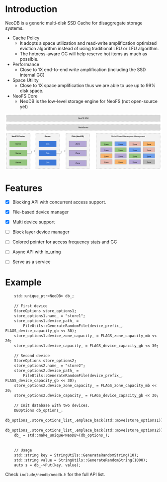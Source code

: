 # Introduction

NeoDB is a generic multi-disk SSD Cache for disaggregate storage systems.

- Cache Policy
  - It adopts a space utilization and read-write amplification optimized eviction algorithm instead of using traditional LRU or LFU algorithm.
  - The hotness-aware GC will help reserve hot items as much as possible.
- Performance
  - Close to 1X end-to-end write amplification (including the SSD internal GC)
- Space Utility
  - Close to 1X space amplification thus we are able to use up to 99% disk space.
- NeoFS Core
  - NeoDB is the low-level storage engine for NeoFS (not open-source yet)


![NeoDB and NeoFS](https://github.com/royguo/neodb/blob/main/docs/neodb.png)


# Features
- [x] Blocking API with concurrent access support.
- [x] File-based device manager
- [x] Multi device support
- [ ] Block layer device manager 
- [ ] Colored pointer for access frequency stats and GC
- [ ] Async API with io_uring
- [ ] Serve as a service


# Example

```
    std::unique_ptr<NeoDB> db_;

    // First device
    StoreOptions store_options1;
    store_options1.name_ = "store1";
    store_options1.device_path_ =
        FileUtils::GenerateRandomFile(device_prefix_, FLAGS_device_capacity_gb << 30);
    store_options1.device_zone_capacity_ = FLAGS_zone_capacity_mb << 20;
    store_options1.device_capacity_ = FLAGS_device_capacity_gb << 30;

    // Second device
    StoreOptions store_options2;
    store_options2.name_ = "store2";
    store_options2.device_path_ =
        FileUtils::GenerateRandomFile(device_prefix_, FLAGS_device_capacity_gb << 30);
    store_options2.device_zone_capacity_ = FLAGS_zone_capacity_mb << 20;
    store_options2.device_capacity_ = FLAGS_device_capacity_gb << 30;

    // Init database with two devices.
    DBOptions db_options_;
    db_options_.store_options_list_.emplace_back(std::move(store_options1));
    db_options_.store_options_list_.emplace_back(std::move(store_options2));
    db_ = std::make_unique<NeoDB>(db_options_);


    // Usage
    std::string key = StringUtils::GenerateRandomString(10);
    std::string value = StringUtils::GenerateRandomString(1000);
    auto s = db_->Put(key, value);
```


Check `include/neodb/neodb.h` for the full API list.
